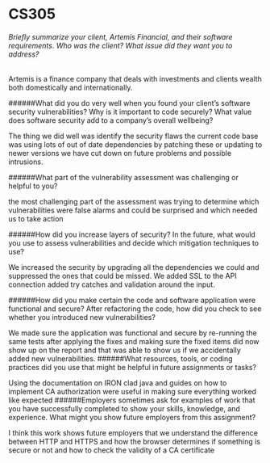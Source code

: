 # CS305

###### Briefly summarize your client, Artemis Financial, and their software requirements. Who was the client? What issue did they want you to address?

Artemis is a finance company that deals with investments and clients wealth both domestically and internationally.

######What did you do very well when you found your client’s software security vulnerabilities? Why is it important to code securely? What value does software security add to a company’s overall wellbeing?

The thing we did well was identify the security flaws the current code base was using lots of out of date dependencies by patching these or updating to newer versions we have cut down on future problems and possible intrusions. 

######What part of the vulnerability assessment was challenging or helpful to you?

the most challenging part of the assessment was trying to determine which vulnerabilities were false alarms and could be surprised and which needed us to take action

######How did you increase layers of security? In the future, what would you use to assess vulnerabilities and decide which mitigation techniques to use?

We increased the security by upgrading all the dependencies we could and suppressed the ones that could be missed. We added SSL to the API connection added try catches and validation around the input.

######How did you make certain the code and software application were functional and secure? After refactoring the code, how did you check to see whether you introduced new vulnerabilities?

We made sure the application was functional and secure by re-running the same tests after applying the fixes and making sure the fixed items did now show up on the report and that was able to show us if we accidentally added new vulnerabilities. 
######What resources, tools, or coding practices did you use that might be helpful in future assignments or tasks?

Using the documentation on IRON clad java and guides on how to implement CA authorization were useful in making sure everything worked like expected 
######Employers sometimes ask for examples of work that you have successfully completed to show your skills, knowledge, and experience. What might you show future employers from this assignment?

I think this work shows future employers that we understand the difference between HTTP and HTTPS and how the browser determines if something is secure or not and how to check the validity of a CA certificate 
